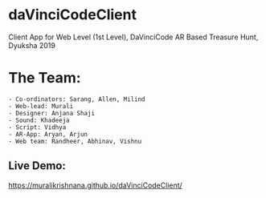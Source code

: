 # daVinciCodeClient
Client App for Web Level (1st Level), DaVinciCode AR Based Treasure Hunt, Dyuksha 2019

# The Team:
    - Co-ordinators: Sarang, Allen, Milind
    - Web-lead: Murali
    - Designer: Anjana Shaji
    - Sound: Khadeeja
    - Script: Vidhya
    - AR-App: Aryan, Arjun
    - Web team: Randheer, Abhinav, Vishnu
    
## Live Demo:
https://muralikrishnana.github.io/daVinciCodeClient/
